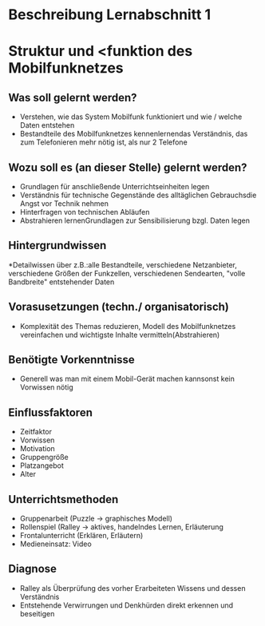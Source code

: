 # Beschreibung Lernabschnitt 1
# Struktur und <funktion des Mobilfunknetzes


##  Was soll gelernt werden?
   * Verstehen, wie das System Mobilfunk funktioniert und wie / welche Daten entstehen
   * Bestandteile des Mobilfunknetzes kennenlernendas Verständnis, das zum Telefonieren mehr nötig ist, als nur 2 Telefone
   
## Wozu soll es (an dieser Stelle) gelernt werden?
   * Grundlagen für anschließende Unterrichtseinheiten legen
   * Verständnis für technische Gegenstände des alltäglichen Gebrauchsdie Angst vor Technik nehmen
   * Hinterfragen von technischen Abläufen
   * Abstrahieren lernenGrundlagen zur Sensibilisierung bzgl. Daten legen

## Hintergrundwissen 
   *Detailwissen über z.B.:alle Bestandteile, verschiedene Netzanbieter, verschiedene Größen der Funkzellen, verschiedenen Sendearten, "volle Bandbreite" entstehender Daten

## Vorasusetzungen (techn./ organisatorisch)
   * Komplexität des Themas reduzieren, Modell des Mobilfunknetzes vereinfachen und wichtigste Inhalte vermitteln(Abstrahieren)


## Benötigte Vorkenntnisse
   * Generell was man mit einem Mobil-Gerät machen kannsonst kein Vorwissen nötig

## Einflussfaktoren
   * Zeitfaktor
   * Vorwissen
   * Motivation
   * Gruppengröße
   * Platzangebot
   * Alter

## Unterrichtsmethoden
   * Gruppenarbeit (Puzzle -> graphisches Modell)
   * Rollenspiel (Ralley -> aktives, handelndes Lernen, Erläuterung
   * Frontalunterricht (Erklären, Erläutern)
   * Medieneinsatz: Video


## Diagnose
   * Ralley als Überprüfung des vorher Erarbeiteten Wissens und dessen Verständnis
   * Entstehende Verwirrungen und Denkhürden direkt erkennen und beseitigen
